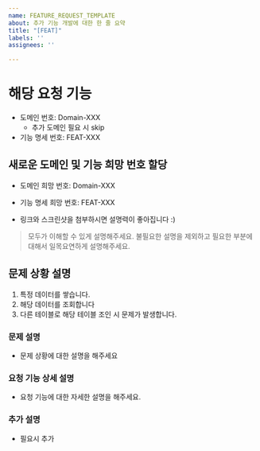 ```yaml
---
name: FEATURE_REQUEST_TEMPLATE
about: 추가 기능 개발에 대한 한 줄 요약
title: "[FEAT]"
labels: ''
assignees: ''

---
```


# 해당 요청 기능
- 도메인 번호: Domain-XXX
    - 추가 도메인 필요 시 skip
- 기능 명세 번호: FEAT-XXX

## 새로운 도메인 및 기능 희망 번호 할당
- 도메인 희망 번호: Domain-XXX
- 기능 명세 희망 번호: FEAT-XXX

- 링크와 스크린샷을 첨부하시면 설명력이 좋아집니다 :)

>
> 모두가 이해할 수 있게 설명해주세요.
> 불필요한 설명을 제외하고 필요한 부분에 대해서 일목요연하게 설명해주세요.
>

## 문제 상황 설명
1. 특정 데이터를 쌓습니다.
2. 해당 데이터를 조회합니다
3. 다른 테이블로 해당 테이블 조인 시 문제가 발생합니다.

### 문제 설명
- 문제 상황에 대한 설명을 해주세요

### 요청 기능 상세 설명
- 요청 기능에 대한 자세한 설명을 해주세요.

### 추가 설명
- 필요시 추가
